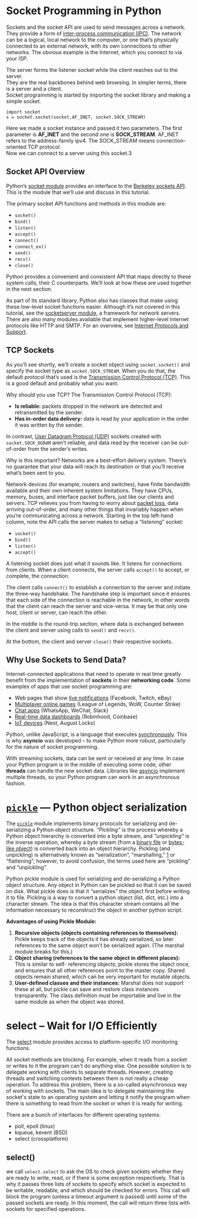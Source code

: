 # Socket Programming in Python
Sockets and the socket API are used to send messages across a network. They provide a form of [inter-process communication (IPC)](https://en.wikipedia.org/wiki/Inter-process_communication). The network can be a logical, local network to the computer, or one that’s physically connected to an external network, with its own connections to other networks. The obvious example is the Internet, which you connect to via your ISP.

The server forms the listener socket while the client reaches out to the server.  
They are the real backbones behind web browsing. In simpler terms, there is a server and a client.  
Socket programming is started by importing the socket library and making a simple socket.

    import socket
    s = socket.socket(socket.AF_INET, socket.SOCK_STREAM)

Here we made a socket instance and passed it two parameters. The first parameter is  **AF_INET**  and the second one is  **SOCK_STREAM**. AF_INET refers to the address-family ipv4. The SOCK_STREAM means connection-oriented TCP protocol.  
Now we can connect to a server using this socket.3

## Socket API Overview[](https://realpython.com/python-sockets/#socket-api-overview "Permanent link")

Python’s  [socket module](https://docs.python.org/3/library/socket.html)  provides an interface to the  [Berkeley sockets API](https://en.wikipedia.org/wiki/Berkeley_sockets). This is the module that we’ll use and discuss in this tutorial.

The primary socket API functions and methods in this module are:

-   `socket()`
-   `bind()`
-   `listen()`
-   `accept()`
-   `connect()`
-   `connect_ex()`
-   `send()`
-   `recv()`
-   `close()`

Python provides a convenient and consistent API that maps directly to these system calls, their C counterparts. We’ll look at how these are used together in the next section.

As part of its standard library, Python also has classes that make using these low-level socket functions easier. Although it’s not covered in this tutorial, see the  [socketserver module](https://docs.python.org/3/library/socketserver.html), a framework for network servers. There are also many modules available that implement higher-level Internet protocols like HTTP and SMTP. For an overview, see  [Internet Protocols and Support](https://docs.python.org/3/library/internet.html).

## TCP Sockets[](https://realpython.com/python-sockets/#tcp-sockets "Permanent link")

As you’ll see shortly, we’ll create a socket object using  `socket.socket()`  and specify the socket type as  `socket.SOCK_STREAM`. When you do that, the default protocol that’s used is the  [Transmission Control Protocol (TCP)](https://en.wikipedia.org/wiki/Transmission_Control_Protocol). This is a good default and probably what you want.

Why should you use TCP? The Transmission Control Protocol (TCP):

-   **Is reliable:**  packets dropped in the network are detected and retransmitted by the sender.
-   **Has in-order data delivery:**  data is read by your application in the order it was written by the sender.

In contrast,  [User Datagram Protocol (UDP)](https://en.wikipedia.org/wiki/User_Datagram_Protocol)  sockets created with  `socket.SOCK_DGRAM`  aren’t reliable, and data read by the receiver can be out-of-order from the sender’s writes.

Why is this important? Networks are a best-effort delivery system. There’s no guarantee that your data will reach its destination or that you’ll receive what’s been sent to you.

Network devices (for example, routers and switches), have finite bandwidth available and their own inherent system limitations. They have CPUs, memory, buses, and interface packet buffers, just like our clients and servers. TCP relieves you from having to worry about  [packet loss](https://en.wikipedia.org/wiki/Packet_loss), data arriving out-of-order, and many other things that invariably happen when you’re communicating across a network.
Starting in the top left-hand column, note the API calls the server makes to setup a “listening” socket:

-   `socket()`
-   `bind()`
-   `listen()`
-   `accept()`

A listening socket does just what it sounds like. It listens for connections from clients. When a client connects, the server calls  `accept()`  to accept, or complete, the connection.

The client calls  `connect()`  to establish a connection to the server and initiate the three-way handshake. The handshake step is important since it ensures that each side of the connection is reachable in the network, in other words that the client can reach the server and vice-versa. It may be that only one host, client or server, can reach the other.

In the middle is the round-trip section, where data is exchanged between the client and server using calls to  `send()`  and  `recv()`.

At the bottom, the client and server  `close()`  their respective sockets.


## Why Use Sockets to Send Data?

Internet-connected applications that need to operate in real time greatly benefit from the implementation of  **sockets**  in their  **networking code**. Some examples of apps that use socket programming are:

-   Web pages that show  [live notifications](https://www.pubnub.com/use-case/alerts-and-push-notifications/)  (Facebook, Twitch, eBay)
-   [Multiplayer online games](https://www.pubnub.com/industry/gaming/)  (League of Legends, WoW, Counter Strike)
-   [Chat apps](https://www.pubnub.com/use-case/in-app-chat/)  (WhatsApp, WeChat, Slack)
-   [Real-time data dashboards](https://www.pubnub.com/use-case/data-broadcasting-and-dashboards/)  (Robinhood, Coinbase)
-   [IoT devices](https://www.pubnub.com/use-case/iot-device-control/)  (Nest, August Locks)

Python, unlike JavaScript, is a language that executes  [synchronously](https://hackernoon.com/javascript-promises-and-why-async-await-wins-the-battle-4fc9d15d509f). This is why  **asyncio**  was developed – to make Python more robust, particularly for the nature of socket programming.

With streaming sockets, data can be sent or received at any time. In case your Python program is in the middle of executing some code, other **threads**  can handle the new socket data. Libraries like  [asyncio](https://docs.python.org/3/library/asyncio.html)  implement multiple threads, so your Python program can work in an asynchronous fashion.
# [`pickle`](https://docs.python.org/3/library/pickle.html#module-pickle "pickle: Convert Python objects to streams of bytes and back.")  — Python object serialization

The [`pickle`](https://docs.python.org/3/library/pickle.html#module-pickle "pickle: Convert Python objects to streams of bytes and back.") module implements binary protocols for serializing and de-serializing a Python object structure. _“Pickling”_ is the process whereby a Python object hierarchy is converted into a byte stream, and _“unpickling”_ is the inverse operation, whereby a byte stream (from a [binary file](https://docs.python.org/3/glossary.html#term-binary-file) or [bytes-like object](https://docs.python.org/3/glossary.html#term-bytes-like-object)) is converted back into an object hierarchy. Pickling (and unpickling) is alternatively known as “serialization”, “marshalling,” [1](https://docs.python.org/3/library/pickle.html#id7) or “flattening”; however, to avoid confusion, the terms used here are “pickling” and “unpickling”.

Python pickle module is used for serializing and de-serializing a Python object structure. Any object in Python can be pickled so that it can be saved on disk. What pickle does is that it “serializes” the object first before writing it to file. Pickling is a way to convert a python object (list, dict, etc.) into a character stream. The idea is that this character stream contains all the information necessary to reconstruct the object in another python script.


**Advantages of using Pickle Module:**  
  

1.  **Recursive objects (objects containing references to themselves):**  Pickle keeps track of the objects it has already serialized, so later references to the same object won’t be serialized again. (The marshal module breaks for this.)
2.  **Object sharing (references to the same object in different places):**  This is similar to self- referencing objects; pickle stores the object once, and ensures that all other references point to the master copy. Shared objects remain shared, which can be very important for mutable objects.
3.  **User-defined classes and their instances:**  Marshal does not support these at all, but pickle can save and restore class instances transparently. The class definition must be importable and live in the same module as when the object was stored.



# select – Wait for I/O Efficiently
The  [select](https://pymotw.com/2/select/#module-select "select: Wait for I/O Efficiently")  module provides access to platform-specific I/O monitoring functions. 

All socket methods are blocking. For example, when it reads from a socket or writes to it the program can't do anything else. One possible solution is to delegate working with clients to separate threads. However, creating threads and switching contexts between them is not really a cheap operation. To address this problem, there is a so-called asynchronous way of working with sockets. The main idea is to delegate maintaining the socket's state to an operating system and letting it notify the program when there is something to read from the socket or when it is ready for writing.

There are a bunch of interfaces for different operating systems:

-   poll, epoll (linux)
-   kqueue, kevent (BSD)
-   select (crossplatform)


## select()[](https://pymotw.com/2/select/#select "Permalink to this headline")

we call `select.select` to ask the OS to check given sockets whether they are ready to write, read, or if there is some exception respectively. That is why it passes three lists of sockets to specify which socket is expected to be writable, readable, and which should be checked for errors. This call will block the program (unless a timeout argument is passed) until some of the passed sockets are ready. In this moment, the call will return three lists with sockets for specified operations.
